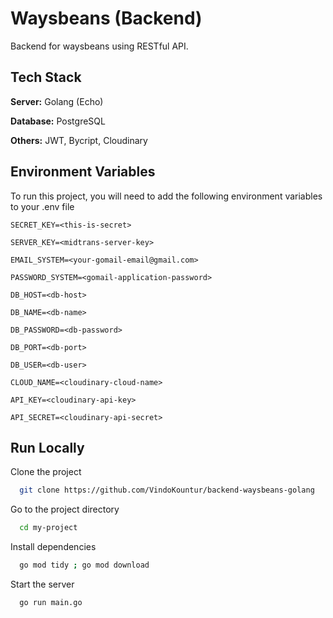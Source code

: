 
# Waysbeans (Backend)

Backend for waysbeans using RESTful API.


## Tech Stack

**Server:** Golang (Echo)

**Database:** PostgreSQL

**Others:** JWT, Bycript, Cloudinary
## Environment Variables

To run this project, you will need to add the following environment variables to your .env file

`SECRET_KEY=<this-is-secret>`

`SERVER_KEY=<midtrans-server-key>`

`EMAIL_SYSTEM=<your-gomail-email@gmail.com>`

`PASSWORD_SYSTEM=<gomail-application-password>`

`DB_HOST=<db-host>`

`DB_NAME=<db-name>`

`DB_PASSWORD=<db-password>`

`DB_PORT=<db-port>`

`DB_USER=<db-user>`

`CLOUD_NAME=<cloudinary-cloud-name>`

`API_KEY=<cloudinary-api-key>`

`API_SECRET=<cloudinary-api-secret>`
## Run Locally

Clone the project

```bash
  git clone https://github.com/VindoKountur/backend-waysbeans-golang
```

Go to the project directory

```bash
  cd my-project
```

Install dependencies

```bash
  go mod tidy ; go mod download
```

Start the server

```bash
  go run main.go
```


